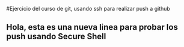 #Ejercicio del curso de git, usando ssh para realizar push a github
## Hola, esta es una nueva linea para probar los push usando Secure Shell
